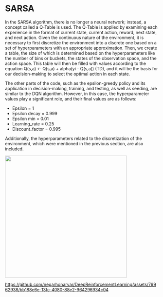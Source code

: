 # SARSA
In the SARSA algorithm, there is no longer a neural network; instead, a concept called a Q-Table is used. The Q-Table is applied by examining each experience in the format of current state, current action, reward, next state, and next action. Given the continuous nature of the environment, it is necessary to first discretize the environment into a discrete one based on a set of hyperparameters with an appropriate approximation. Then, we create a table, the size of which is determined based on the hyperparameters like the number of bins or buckets, the states of the observation space, and the action space. This table will then be filled with values according to the equation Q(s,a) <- Q(s,a) + alpha(yi - Q(s,a)) (TD), and it will be the basis for our decision-making to select the optimal action in each state.

The other parts of the code, such as the epsilon-greedy policy and its application in decision-making, training, and testing, as well as seeding, are similar to the DQN algorithm. However, in this case, the hyperparameter values play a significant role, and their final values are as follows:
- Epsilon = 1
- Epsilon decay = 0.999
- Epsilon min = 0.01
- Learning_rate = 0.25
- Discount_factor = 0.995

Additionally, the hyperparameters related to the discretization of the environment, which were mentioned in the previous section, are also included.


<img src="https://github.com/user-attachments/assets/b07c19fe-e6c7-4a72-9acf-d882f4226f74" width ="400">


https://github.com/negarhonarvar/DeepReinforcementLearning/assets/79962938/bb188e6e-13fc-4080-88e2-964296934c04
